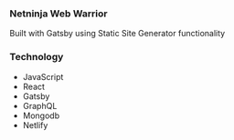### Netninja Web Warrior
Built with Gatsby using Static Site Generator functionality

### Technology
- JavaScript
- React
- Gatsby
- GraphQL
- Mongodb
- Netlify